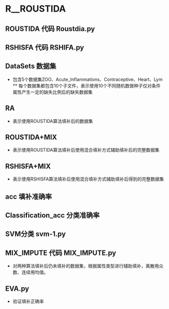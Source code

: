 # R__ROUSTIDA
## ROUSTIDA 代码 Roustdia.py
## RSHISFA 代码  RSHIFA.py
## DataSets 数据集
* 包含5个数据集ZOO、Acute_Inflammations、Contraceptive、Heart、Lym
** 每个数据集都包含10个子文件，表示使用10个不同随机数做种子仅对条件属性产生一定的缺失比例后的缺失数据集
## RA 
* 表示使用ROUSTIDA算法填补后的数据集
## ROUSTIDA+MIX
* 表示使用ROUSTIDA算法填补后使用混合填补方式辅助填补后的完整数据集
## RSHISFA+MIX
* 表示使用RSHISFA算法填补后使用混合填补方式辅助填补后得到的完整数据集
## acc 填补准确率
## Classification_acc 分类准确率
## SVM分类 svm-1.py
## MIX_IMPUTE 代码 MIX_IMPUTE.py
* 对两种算法填补后仍未填补的数据集，根据属性类型进行辅助填补，离散用众数、连续用均值。
## EVA.py 
* 验证填补正确率
